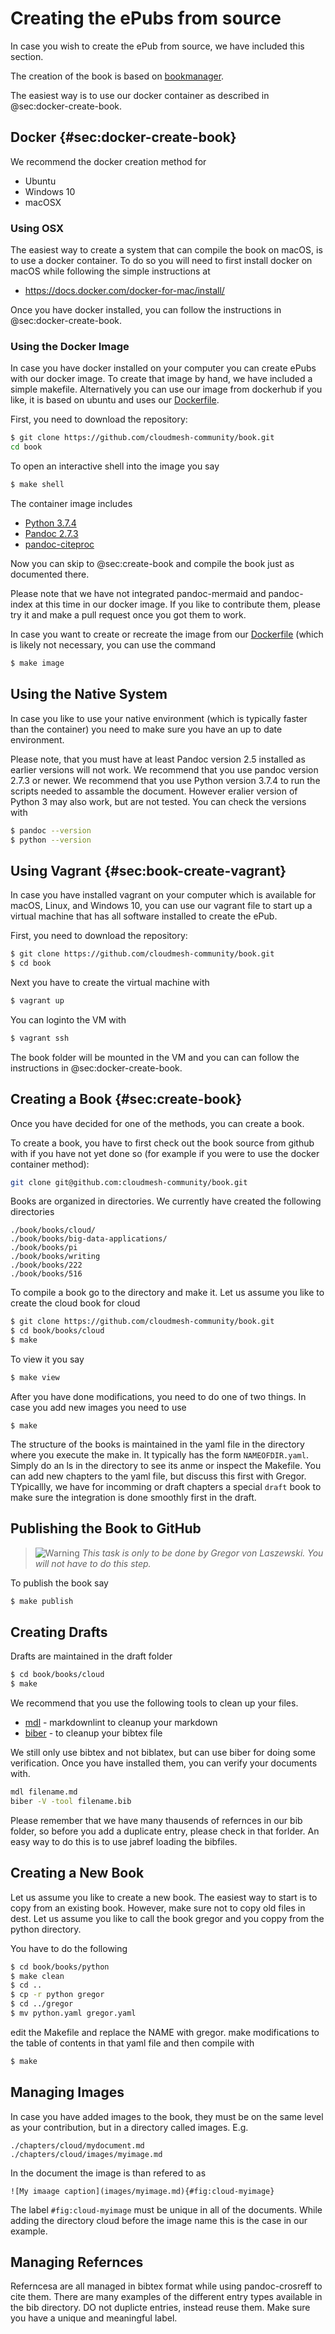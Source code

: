# Creating the ePubs from source

In case you wish to create the ePub from source, we have included this
section.

The creation of the book is based on
[bookmanager](https://pypi.org/project/cyberaide-bookmanager/).

The easiest way is to use our docker container as described in
@sec:docker-create-book.

## Docker {#sec:docker-create-book}

We recommend the docker creation method for

* Ubuntu
* Windows 10
* macOSX

### Using OSX

The easiest way to create a system that can compile the book on macOS,
is to use a docker container. To do so you will need to first install
docker on macOS while following the simple instructions at

* <https://docs.docker.com/docker-for-mac/install/>

Once you have docker installed, you can follow the instructions in
@sec:docker-create-book.

### Using the Docker Image

In case you have docker installed on your computer you can create
ePubs with our docker image. To create that image by hand, we have
included a simple makefile. Alternatively you can use our image from
dockerhub if you like, it is based on ubuntu and uses our
[Dockerfile](https://github.com/cloudmesh-community/book/blob/master/Dockerfile).

First, you need to download the repository:

```bash
$ git clone https://github.com/cloudmesh-community/book.git
cd book
```

To open an interactive shell into the image you say

```bash
$ make shell
```

The container image includes 

* [Python 3.7.4](https://python.org)
* [Pandoc 2.7.3](https://pandoc.org/)
* [pandoc-citeproc](https://github.com/jgm/pandoc-citeproc/blob/master/man/pandoc-citeproc.1.md)

Now you can skip to @sec:create-book and compile the book just as
documented there.

Please note that we have not integrated pandoc-mermaid and
pandoc-index at this time in our docker image. If you like to
contribute them, please try it and make a pull request once you got
them to work.

In case you want to create or recreate the image from our
[Dockerfile](https://github.com/cloudmesh-community/book/blob/master/Dockerfile)
(which is likely not necessary, you can use the command

```bash
$ make image
```

## Using the Native System

In case you like to use your native environment (which is typically
faster than the container) you need to make sure you have an up to date
environment.

Please note, that you must have at least Pandoc version 2.5 installed as
earlier versions will not work. We recommend that you use pandoc version
2.7.3 or newer. We recommend that you use Python version 3.7.4 to run
the scripts needed to assamble the document. However eralier version of
Python 3 may also work, but are not tested. You can check the versions
with

```bash
$ pandoc --version
$ python --version
```


## Using Vagrant {#sec:book-create-vagrant}

In case you have installed vagrant on your computer which is available
for macOS, Linux, and Windows 10, you can use our vagrant file to
start up a virtual machine that has all software installed to create
the ePub.

First, you need to download the repository:

```bash
$ git clone https://github.com/cloudmesh-community/book.git
$ cd book
```

Next you have to create the virtual machine with

```bash
$ vagrant up
```

You can loginto the VM with

```bash
$ vagrant ssh
```

The book folder will be mounted in the VM and you can can follow the
instructions in @sec:docker-create-book.



## Creating a Book {#sec:create-book}

Once you have decided for one of the methods, you can create a book.

To create a book, you have to first check out the book source from
github with if you have not yet done so (for example if you were to
use the docker container method):

```bash
git clone git@github.com:cloudmesh-community/book.git
```

Books are organized in directories. We currently have created the
following directories

    ./book/books/cloud/
    ./book/books/big-data-applications/
    ./book/books/pi
    ./book/books/writing
    ./book/books/222
    ./book/books/516

To compile a book go to the directory and make it. Let us assume you
like to create the cloud book for cloud

```bash
$ git clone https://github.com/cloudmesh-community/book.git
$ cd book/books/cloud
$ make
```

To view it you say

```bash
$ make view
```

After you have done modifications, you need to do one of two
things. In case you add new images you need to use

```
$ make
```

The structure of the books is maintained in the yaml file in the
directory where you execute the make in. It typically has the form
`NAMEOFDIR.yaml`. Simply do an ls in the directory to see its anme or
inspect the Makefile. You can add new chapters to the yaml file, but
discuss this first with Gregor. TYpicallly, we have for incomming or
draft chapters a special `draft` book to make sure the integration is
done smoothly first in the draft.


## Publishing the Book to GitHub

> ![Warning](images/warning.png) *This task is only to be done by *Gregor von Laszewski*. You
>           will not have to do this step.*

To publish the book say

```bash
$ make publish
```

## Creating  Drafts

Drafts are maintained in the draft folder

```bash
$ cd book/books/cloud
$ make
```

We recommend that you use the following tools to clean up your files.

* [mdl](https://github.com/markdownlint/markdownlint) - markdownlint to cleanup your markdown
* [biber](http://biblatex-biber.sourceforge.net/) - to cleanup your bibtex file

We still only use bibtex and not biblatex, but can use biber for doing
some verification. Once you have installed them, you can verify your documents with.

```bash
mdl filename.md
biber -V -tool filename.bib
```

Please remember that we have many thausends of refernces in our bib
folder, so before you add a duplicate entry, please check in that
forlder. An easy way to do this is to use jabref loading the bibfiles.


## Creating a New Book

Let us assume you like to create a new book. The easiest way to start is
to copy from an existing book. However, make sure not to copy old files
in dest. Let us assume you like to call the book gregor and you coppy
from the python directory.

You have to do the following

```bash
$ cd book/books/python
$ make clean
$ cd ..
$ cp -r python gregor
$ cd ../gregor
$ mv python.yaml gregor.yaml
```

edit the Makefile and replace the NAME with gregor. make modifications
to the table of contents in that yaml file and then compile with 

```bash
$ make
```

## Managing Images

In case you have added images to the book, they must be on the same
level as your contribution, but in a directory called images. E.g.

```
./chapters/cloud/mydocument.md
./chapters/cloud/images/myimage.md
```

In the document the image is than refered to as

```
![My imaage caption](images/myimage.md){#fig:cloud-myimage}
```

The label `#fig:cloud-myimage` must be unique in all of the documents.
While adding the directory cloud before the image name this is the case
in our example.

## Managing Refernces

Referncesa are all managed in bibtex format while using pandoc-crosreff
to cite them. There are many examples of the different entry types
available in the bib directory. DO not duplicte entries, instead reuse
them. Make sure you have a unique and meaningful label. 

